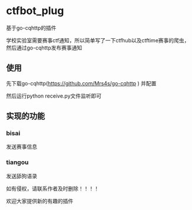 # ctfbot_plug
基于go-cqhttp的插件

学校实验室需要赛事ctf通知，所以简单写了一下ctfhub以及ctftime赛事的爬虫，然后通过go-cqhttp发布赛事通知

## 使用

先下载go-cqhttp(https://github.com/Mrs4s/go-cqhttp ) 并配置

然后运行python receive.py文件监听即可

## 实现的功能

### bisai

发送赛事信息

### tiangou

发送舔狗语录


如有侵权，请联系作者及时删除！！！！

欢迎大家提供新的有趣的插件
